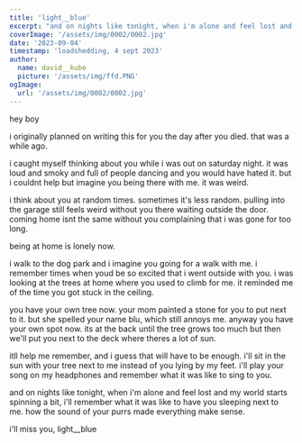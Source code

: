```yaml
---
title: 'light__blue'
excerpt: "and on nights like tonight, when i'm alone and feel lost and my world starts spinning a bit..."
coverImage: '/assets/img/0002/0002.jpg'
date: '2023-09-04'
timestamp: 'loadshedding, 4 sept 2023'
author:
  name: david__kube
  picture: '/assets/img/ffd.PNG'
ogImage:
  url: '/assets/img/0002/0002.jpg'
---
```

hey boy

i originally planned on writing this for you the day after you died. that was a while ago.

i caught myself thinking about you while i was out on saturday night. it was loud and smoky and full of people dancing and you would have hated it. but i couldnt help but imagine you being there with me. it was weird.

i think about you at random times. sometimes it's less random. pulling into the garage still feels weird without you there waiting outside the door. coming home isnt the same without you complaining that i was gone for too long.

being at home is lonely now.

i walk to the dog park and i imagine you going for a walk with me. i remember times when youd be so excited that i went outside with you. i was looking at the trees at home where you used to climb for me. it reminded me of the time you got stuck in the ceiling.

you have your own tree now. your mom painted a stone for you to put next to it. but she spelled your name blu, which still annoys me. anyway you have your own spot now. its at the back until the tree grows too much but then we'll put you next to the deck where theres a lot of sun.

itll help me remember, and i guess that will have to be enough. i'll sit in the sun with your tree next to me instead of you lying by my feet. i'll play your song on my headphones and remember what it was like to sing to you.

and on nights like tonight, when i'm alone and feel lost and my world starts spinning a bit, i'll remember what it was like to have you sleeping next to me. how the sound of your purrs made everything make sense.

i'll miss you, light__blue